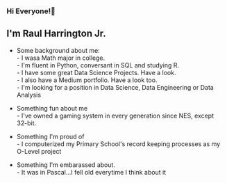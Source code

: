 ### Hi Everyone!👋

<!--
**RaulGHJr/RaulGHJr** is a ✨ _special_ ✨ repository because its `README.md` (this file) appears on your GitHub profile.
<img width="35%" align="right" alt="GIF" src="http://24.media.tumblr.com/tumblr_m0a4l2esHw1qibjfyo1_500.gif" />
- 🔭 I’m currently working on ...
- 🌱 I’m currently learning ...
- 👯 I’m looking to collaborate on ...
- 🤔 I’m looking for help with ...
- 💬 Ask me about ...
- 📫 How to reach me: ...
- 😄 Pronouns: ...
- ⚡ Fun fact: ...
-->
## I'm Raul Harrington Jr.

- Some background about me:
<br>- I wasa Math major in college.
<br>- I'm fluent in Python, conversant in SQL and studying R.
<br>- I have some great Data Science Projects. Have a look.
<br>- I also have a  Medium portfolio. Have a look too.
<br>- I'm looking for a position in Data Science, Data Engineering or Data Analysis

- Something fun about me
<br>- I've owned a gaming system in every generation since NES, except 32-bit.

- Something I'm proud of
<br>- I computerized my Primary School's record keeping processes as my O-Level project

- Something I'm embarassed about.
<br>- It was in Pascal...I fell old everytime I think about it
<br />


